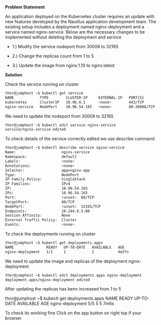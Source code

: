 **Problem Statement**

 An application deployed on the Kubernetes cluster requires an update with new features developed by the Nautilus application development team. The existing setup includes a deployment named nginx-deployment and a service named nginx-service. Below are the necessary changes to be implemented without deleting the deployment and service

- 1.) Modify the service nodeport from 30008 to 32165

- 2.) Change the replicas count from 1 to 5

- 3.) Update the image from nginx:1.19 to nginx:latest

**Solution**

 Check the service running on cluster

```bash
thor@jumphost ~$ kubectl get service
NAME            TYPE        CLUSTER-IP     EXTERNAL-IP   PORT(S)        AGE
kubernetes      ClusterIP   10.96.0.1      <none>        443/TCP        63m
nginx-service   NodePort    10.96.54.165   <none>        80:30008/TCP   100s
```

 We need to update the nodeport from 30008 to 32165

```bash
thor@jumphost ~$ kubectl edit service nginx-service
service/nginx-service edited
```

 To check details of the service correctly edited we use describe command

```bash
thor@jumphost ~$ kubectl describe service nginx-service
Name:                     nginx-service
Namespace:                default
Labels:                   <none>
Annotations:              <none>
Selector:                 app=nginx-app
Type:                     NodePort
IP Family Policy:         SingleStack
IP Families:              IPv4
IP:                       10.96.54.165
IPs:                      10.96.54.165
Port:                     <unset>  80/TCP
TargetPort:               80/TCP
NodePort:                 <unset>  32165/TCP
Endpoints:                10.244.0.5:80
Session Affinity:         None
External Traffic Policy:  Cluster
Events:                   <none>
```

 To check the deployments running on cluster

```bash
thor@jumphost ~$ kubectl get deployments.apps
NAME               READY   UP-TO-DATE   AVAILABLE   AGE
nginx-deployment   1/1     1            1           4m37s
```

 We need to update the image and replicas of the deployment nginx-deployment

```bash
thor@jumphost ~$ kubectl edit deployments.apps nginx-deployment
deployment.apps/nginx-deployment edited
```

 After updating the replicas has benn increased from 1 to 5

thor@jumphost ~$ kubectl get deployments.apps
NAME               READY   UP-TO-DATE   AVAILABLE   AGE
nginx-deployment   5/5     5            5           7m6s

 To check its working fine Click on the app button on right top if your browser
